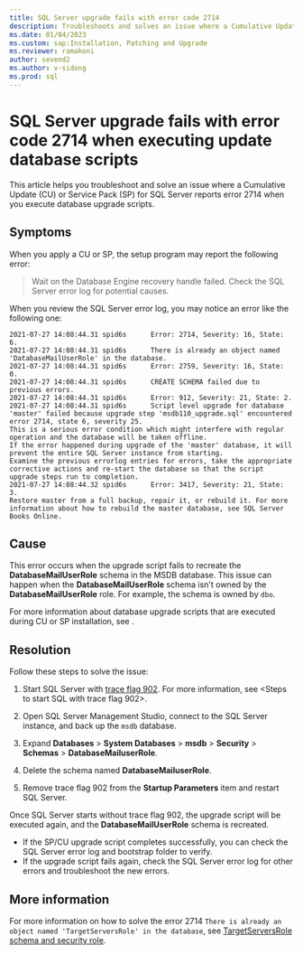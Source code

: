 ```yaml
---
title: SQL Server upgrade fails with error code 2714
description: Troubleshoots and solves an issue where a Cumulative Update (CU) or Service Pack (SP) for SQL Server reports error 2714 when you execute database upgrade scripts.
ms.date: 01/04/2023
ms.custom: sap:Installation, Patching and Upgrade
ms.reviewer: ramakoni
author: sevend2
ms.author: v-sidong
ms.prod: sql
---
```


# SQL Server upgrade fails with error code 2714 when executing update database scripts

This article helps you troubleshoot and solve an issue where a Cumulative Update (CU) or Service Pack (SP) for SQL Server reports error 2714 when you execute database upgrade scripts.

## Symptoms

When you apply a CU or SP, the setup program may report the following error:  

> Wait on the Database Engine recovery handle failed. Check the SQL Server error log for potential causes.  

When you review the SQL Server error log, you may notice an error like the following one:

```Output
2021-07-27 14:08:44.31 spid6s      Error: 2714, Severity: 16, State: 6.
2021-07-27 14:08:44.31 spid6s      There is already an object named 'DatabaseMailUserRole' in the database.
2021-07-27 14:08:44.31 spid6s      Error: 2759, Severity: 16, State: 0.
2021-07-27 14:08:44.31 spid6s      CREATE SCHEMA failed due to previous errors.
2021-07-27 14:08:44.31 spid6s      Error: 912, Severity: 21, State: 2.
2021-07-27 14:08:44.31 spid6s      Script level upgrade for database 'master' failed because upgrade step 'msdb110_upgrade.sql' encountered error 2714, state 6, severity 25. 
This is a serious error condition which might interfere with regular operation and the database will be taken offline.
If the error happened during upgrade of the 'master' database, it will prevent the entire SQL Server instance from starting.
Examine the previous errorlog entries for errors, take the appropriate corrective actions and re-start the database so that the script upgrade steps run to completion.
2021-07-27 14:08:44.32 spid6s      Error: 3417, Severity: 21, State: 3.
Restore master from a full backup, repair it, or rebuild it. For more information about how to rebuild the master database, see SQL Server Books Online.
```

## Cause

This error occurs when the upgrade script fails to recreate the **DatabaseMailUserRole** schema in the MSDB database. This issue can happen when the **DatabaseMailUserRole** schema isn't owned by the **DatabaseMailUserRole** role. For example, the schema is owned by `dbo`.  

For more information about database upgrade scripts that are executed during CU or SP installation, see <link to the landing page>.

## Resolution

Follow these steps to solve the issue:

1. Start SQL Server with [trace flag 902](/sql/t-sql/database-console-commands/dbcc-traceon-trace-flags-transact-sql#tf902). For more information, see <Steps to start SQL with trace flag 902>.

1. Open SQL Server Management Studio, connect to the SQL Server instance, and back up the `msdb` database.

1. Expand **Databases** > **System Databases** > **msdb** > **Security** > **Schemas** > **DatabaseMailuserRole**.  

1. Delete the schema named **DatabaseMailuserRole**.  

1. Remove trace flag 902 from the **Startup Parameters** item and restart SQL Server.

Once SQL Server starts without trace flag 902, the upgrade script will be executed again, and the **DatabaseMailUserRole** schema is recreated.

- If the SP/CU upgrade script completes successfully, you can check the SQL Server error log and bootstrap folder to verify.
- If the upgrade script fails again, check the SQL Server error log for other errors and troubleshoot the new errors.

## More information

For more information on how to solve the error 2714 `There is already an object named 'TargetServersRole' in the database`, see [TargetServersRole schema and security role](sqlserver-patching-issues.md#targetserversrole-schema-and-security-role).
